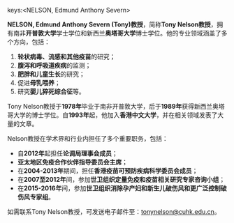 keys:<NELSON, Edmund Anthony Severn>


**NELSON, Edmund Anthony Severn (Tony)教授**，简称**Tony Nelson教授**，拥有南非**开普敦大学**学士学位和新西兰**奥塔哥大学**博士学位。他的专业领域涵盖了多个方向，包括：

1. **轮状病毒、流感和其他疫苗**的研究；
2. **腹泻和呼吸道疾病**的监测；
3. **肥胖和儿童生长**的研究；
4. 促进**母乳喂养**；
5. 研究**婴儿猝死综合征**等。

Tony Nelson教授于**1978年**毕业于南非开普敦大学，后于**1989年**获得新西兰奥塔哥大学的博士学位。自**1993年**起，他加入**香港中文大学**，并在相关领域发表了大量的文章。

Nelson教授在学术界和行业内担任了多个重要职务，包括：

- 自**2012年**起担任**论调局理事会成员**；
- **亚太地区免疫合作伙伴指导委员会主席**；
- 在**2004-2013年**期间，担任**香港疫苗可预防疾病科学委员会成员**；
- 在**2007至2012年**间，参加**世卫组织定量免疫和疫苗相关研究专家咨询小组**；
- 在**2015-2016年**间，参加**世卫组织消除孕产妇和新生儿破伤风和更广泛控制破伤风专家组**。

如需联系Tony Nelson教授，可发送电子邮件至：tonynelson@cuhk.edu.cn。